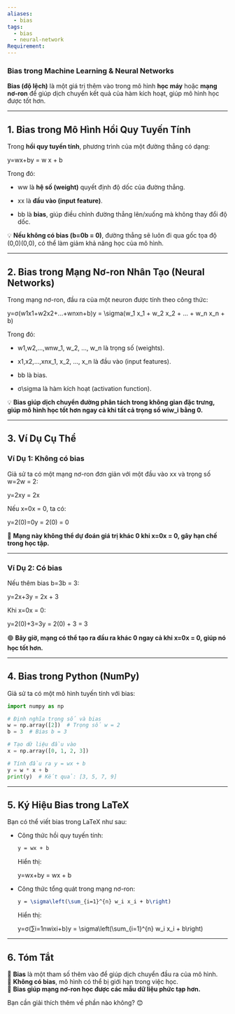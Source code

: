 ```yaml
---
aliases:
  - bias
tags:
  - bias
  - neural-network
Requirement:
---
```


### **Bias trong Machine Learning & Neural Networks**

**Bias (độ lệch)** là một giá trị thêm vào trong mô hình **học máy** hoặc **mạng nơ-ron** để giúp dịch chuyển kết quả của hàm kích hoạt, giúp mô hình học được tốt hơn.

---

## **1. Bias trong Mô Hình Hồi Quy Tuyến Tính**

Trong **hồi quy tuyến tính**, phương trình của một đường thẳng có dạng:

y=wx+by = w x + b

Trong đó:

- ww là **hệ số (weight)** quyết định độ dốc của đường thẳng.
    
- xx là **đầu vào (input feature)**.
    
- bb là **bias**, giúp điều chỉnh đường thẳng lên/xuống mà không thay đổi độ dốc.
    

💡 **Nếu không có bias (b=0b = 0)**, đường thẳng sẽ luôn đi qua gốc tọa độ (0,0)(0,0), có thể làm giảm khả năng học của mô hình.

---

## **2. Bias trong Mạng Nơ-ron Nhân Tạo (Neural Networks)**

Trong mạng nơ-ron, đầu ra của một neuron được tính theo công thức:

y=σ(w1x1+w2x2+...+wnxn+b)y = \sigma(w_1 x_1 + w_2 x_2 + ... + w_n x_n + b)

Trong đó:

- w1,w2,...,wnw_1, w_2, ..., w_n là trọng số (weights).
    
- x1,x2,...,xnx_1, x_2, ..., x_n là đầu vào (input features).
    
- bb là bias.
    
- σ\sigma là hàm kích hoạt (activation function).
    

💡 **Bias giúp dịch chuyển đường phân tách trong không gian đặc trưng, giúp mô hình học tốt hơn ngay cả khi tất cả trọng số wiw_i bằng 0.**

---

## **3. Ví Dụ Cụ Thể**

### **Ví Dụ 1: Không có bias**

Giả sử ta có một mạng nơ-ron đơn giản với một đầu vào xx và trọng số w=2w = 2:

y=2xy = 2x

Nếu x=0x = 0, ta có:

y=2(0)=0y = 2(0) = 0

🔴 **Mạng này không thể dự đoán giá trị khác 0 khi x=0x = 0, gây hạn chế trong học tập.**

---

### **Ví Dụ 2: Có bias**

Nếu thêm bias b=3b = 3:

y=2x+3y = 2x + 3

Khi x=0x = 0:

y=2(0)+3=3y = 2(0) + 3 = 3

🟢 **Bây giờ, mạng có thể tạo ra đầu ra khác 0 ngay cả khi x=0x = 0, giúp nó học tốt hơn.**

---

## **4. Bias trong Python (NumPy)**

Giả sử ta có một mô hình tuyến tính với bias:

```python
import numpy as np

# Định nghĩa trọng số và bias
w = np.array([2])  # Trọng số w = 2
b = 3  # Bias b = 3

# Tạo dữ liệu đầu vào
x = np.array([0, 1, 2, 3])

# Tính đầu ra y = wx + b
y = w * x + b
print(y)  # Kết quả: [3, 5, 7, 9]
```

---

## **5. Ký Hiệu Bias trong LaTeX**

Bạn có thể viết bias trong LaTeX như sau:

- Công thức hồi quy tuyến tính:
    
    ```latex
    y = wx + b
    ```
    
    Hiển thị:
    
    y=wx+by = wx + b
- Công thức tổng quát trong mạng nơ-ron:
    
    ```latex
    y = \sigma\left(\sum_{i=1}^{n} w_i x_i + b\right)
    ```
    
    Hiển thị:
    
    y=σ(∑i=1nwixi+b)y = \sigma\left(\sum_{i=1}^{n} w_i x_i + b\right)

---

## **6. Tóm Tắt**

📌 **Bias** là một tham số thêm vào để giúp dịch chuyển đầu ra của mô hình.  
📌 **Không có bias**, mô hình có thể bị giới hạn trong việc học.  
📌 **Bias giúp mạng nơ-ron học được các mẫu dữ liệu phức tạp hơn.**

Bạn cần giải thích thêm về phần nào không? 😊